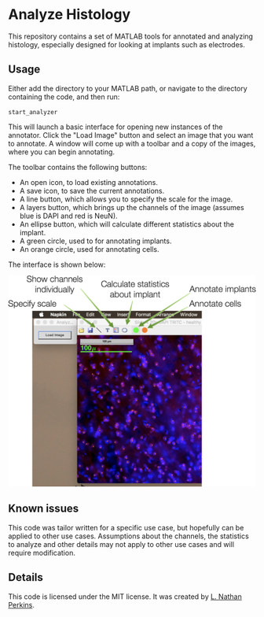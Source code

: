 # Analyze Histology

This repository contains a set of MATLAB tools for annotated and analyzing histology, especially designed for looking at implants such as electrodes. 

## Usage

Either add the directory to your MATLAB path, or navigate to the directory containing the code, and then run:

```
start_analyzer
```

This will launch a basic interface for opening new instances of the annotator. Click the "Load Image" button and select an image that you want to annotate. A window will come up with a toolbar and a copy of the images, where you can begin annotating.

The toolbar contains the following buttons:

* An open icon, to load existing annotations.
* A save icon, to save the current annotations.
* A line button, which allows you to specify the scale for the image.
* A layers button, which brings up the channels of the image (assumes blue is DAPI and red is NeuN).
* An ellipse button, which will calculate different statistics about the implant.
* A green circle, used to for annotating implants.
* An orange circle, used for annotating cells.

The interface is shown below:

![Interface](https://github.com/gardner-lab/implant-histology-analysis/blob/master/images/usage.png)

## Known issues

This code was tailor written for a specific use case, but hopefully can be applied to other use cases. Assumptions about the channels, the statistics to analyze and other details may not apply to other use cases and will require modification.

## Details

This code is licensed under the MIT license. It was created by [L. Nathan Perkins](https://github.com/nathanntg).
